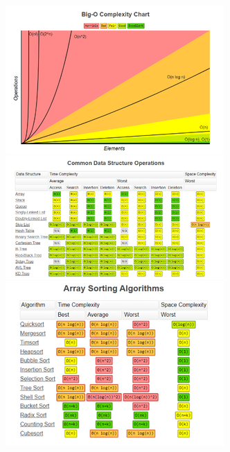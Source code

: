 ![Big-O complexity chart](src/big-o-cheatsheet.png)
![Big-O common data structure operation](src/big-o-cheatsheet2.png)
![Big-O array sorting algorithms](src/big-o-cheatsheet3.png)
